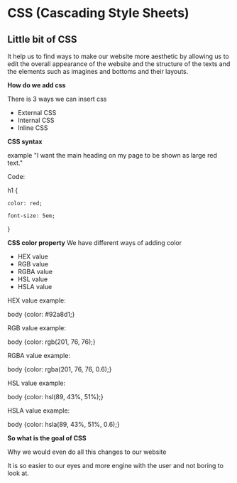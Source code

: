 # CSS (Cascading Style Sheets)

## Little bit of CSS
It help us to find ways to make our website more aesthetic by allowing us to edit the overall appearance of the website and the structure of the texts and the elements such as imagines and bottoms and their layouts. 

**How do we add css**

There is 3 ways we can insert css 

* External CSS
* Internal CSS
* Inline CSS

**CSS syntax**

 example "I want the main heading on my page to be shown as large red text."

Code:

h1 {

    color: red;

    font-size: 5em;
}

**CSS color property**
We have different ways of adding color

* HEX value
* RGB value
* RGBA value
* HSL value
* HSLA value

HEX value example:

body {color: #92a8d1;}

RGB value example:

body {color: rgb(201, 76, 76);}

RGBA value example:

body {color: rgba(201, 76, 76, 0.6);}

HSL value example:

body {color: hsl(89, 43%, 51%);}

HSLA value example:

body {color: hsla(89, 43%, 51%, 0.6);}

**So what is the goal of CSS**

Why we would even do all this changes to our website 

It is so easier to our eyes and more engine with the user and not boring to look at.

